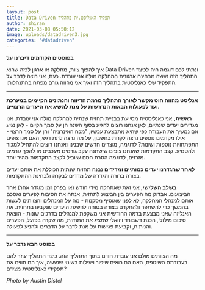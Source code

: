 ```yaml
---
layout: post
title: Data Driven תפקיד האנליסט.ית בתהליך
author: shiran
date: 2021-03-08 05:50:12
image: uploads/datadriven3.jpg
categories: "#datadriven"
---
```


**בפוסטים הקודמים דיברנו על**

איך להפוך צוות, מחלקה או ארגון לכזה שהוא Data Driven ונתתי לכם דוגמה חיה לכיצד התהליך הזה נעשה מבחינה ארגונית במחלקה מולה אני עובדת.
כעת, אני רוצה לדבר על התפקיד שלי כאנליסטית בתהליך הזה ואיך אני מהווה גורם מפתח בהתנהלותו.

------------------------------------------------------------------------------------------------------------------------------


**אנליסט מהווה חוט מקשר לאורך התהליך מרמת הדיווח והנתונים הקיימים במערכת ועד לפעולות הבאות הנדרשות על מנת להשיג את היעדים הרצויים.**

**ראשית,** אני כאנליסטית מסייעת בבניית תחזית שנתית למחלקה מולה אני עובדת.
אנו מגדירים יעדים שנתיים, לאן אנחנו רוצים להגיע בסוף השנה
הן על סמך הקיים - לאן נגיע אם נמשיך את העבודה כפי שהיא מתבצעת עכשיו, "מכח האינרציה"
והן על סמך הרצוי - אילו מקדמים נוספים נרצה לקחת בחשבון, על מה נרצה לתת דגש, האם אנו צופים התפתחויות נוספות ושונות? לדוגמה, מוצרים חדשים שבנינו ואנחנו רוצים להתחיל למכור ולהטמיע. קצב התקדמות שאנחנו צופים שישתנה עקב גורמים מעכבים או להפך גורמים מזרזים, לדוגמה הסרת חסם שיוביל לקצב התקדמות מהיר יותר. 

**לאחר שהגדרנו יעדים כמותיים ומדידים** נבנה תחזית שנתית הכוללת את אותם יעדים בצורה ברורה והגדרה של מדדים לבקרה ולבחינת ההתקדמות.

**בשלב השלישי,** אני זאת שאתחקה מידי חודש (או בפרק זמן מוגדר אחר) אחר הביצועים. אבדוק מה הפערים בין הביצוע לתחזית, אנתח את הסיבות לפערים ואסכם אותם למנהלי המחלקה, לא לפני שאוסיף מסקנות - מה על המנהלים והצוותים לעשות בהמשך כדי להשתפר ולהתקדם בצורה בטוחה להשגת היעדים שנקבעו בתחזית.
את האנליזה שאני מבצעת ברמה החודשית אני משקפת למנהלים בדרכים שונות - הוצאת סיכום מילולי, הכנת דשבורד ויזואלי שמציג את התחזית, מה שקרה בפועל, הפערים והניתוח, וקביעת פגישות על מנת לדבר על הדברים ולהניע לפעולה.

------------------------------------------------------------------------------------------------------------------------------

**בפוסט הבא נדבר על**

מה הצוותים מולם אני עובדת חווים בתוך התהליך הזה. כיצד התהליך עוזר להם בעבודתם השוטפת, האם הם רואים שיפור ויעילות בשינוי שנעשה, איך הם חווים את תפקידי כאנליסטית מצידם?


*Photo by Austin Distel*